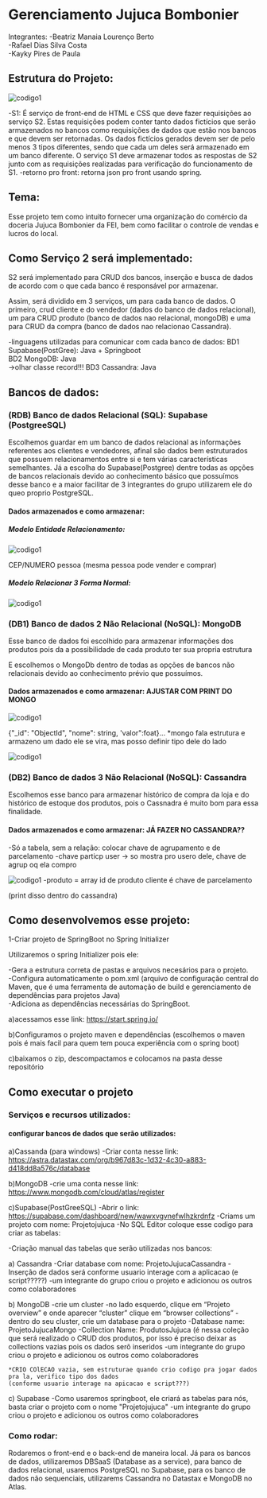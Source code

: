 # Gerenciamento Jujuca Bombonier 

Integrantes: 
-Beatriz Manaia Lourenço Berto <br>
-Rafael Dias Silva Costa<br>
-Kayky Pires de Paula


## Estrutura do Projeto:

![codigo1](./imagens/estruturaProjeto.png)

-S1: 
É serviço de front-end de HTML e CSS que deve fazer requisições ao serviço S2. Estas requisições podem conter tanto dados fictícios que serão armazenados no bancos como requisições de dados que estão nos bancos e que devem ser retornadas. Os dados fictícios gerados devem ser de pelo menos 3 tipos diferentes, sendo que cada um deles será armazenado em um banco diferente. O serviço S1 deve armazenar todos as respostas de  S2 junto com as requisições realizadas para verificação do funcionamento de S1.
-retorno pro front: retorna json pro front usando spring.

## Tema:

Esse projeto tem como intuito fornecer uma organização do comércio da doceria Jujuca Bombonier da FEI, bem como facilitar o controle de vendas e lucros do local.

## Como Serviço 2 será implementado:

S2 será implementado para CRUD dos bancos, inserção e busca de dados de acordo com o que cada banco é responsável por armazenar. 

Assim, será dividido em 3 serviços, um para cada banco de dados. O primeiro, crud cliente e do vendedor (dados do banco de dados relacional), um para CRUD produto (banco de dados nao relacional, mongoDB) e uma para CRUD da compra (banco de dados nao relacionao Cassandra).

-linguagens utilizadas para comunicar com cada banco de dados:
    BD1 Supabase(PostGree): Java + Springboot<br>
    BD2 MongoDB: Java <br> ->olhar classe record!!!
    BD3 Cassandra: Java

## Bancos de dados:
 
 ### (RDB) Banco de dados Relacional (SQL): Supabase (PostgreeSQL)
 Escolhemos guardar em um banco de dados relacional as informações referentes aos clientes e vendedores, afinal são dados bem estruturados que possuem relacionamentos entre si e tem várias características semelhantes. 
 Já a escolha do Supabase(Postgree) dentre todas as opções de bancos relacionais devido ao conhecimento básico que possuímos desse banco e a maior facilitar de 3 integrantes do grupo utilizarem ele do queo proprio PostgreSQL.

 #### Dados armazenados e como armazenar:

 ##### Modelo Entidade Relacionamento:

 ![codigo1](./imagens/merjujuca.png)
 
  CEP/NUMERO
 pessoa (mesma pessoa pode vender e comprar)

 ##### Modelo Relacionar 3 Forma Normal:

  ![codigo1](./imagens/MR3FNjujuca.png) 

 ### (DB1) Banco de dados 2 Não Relacional (NoSQL): MongoDB

Esse banco de dados foi escolhido para armazenar informações dos produtos pois da a possibilidade de cada produto ter sua propria estrutura

E escolhemos o MongoDb dentro de todas as opções de bancos não relacionais devido ao conhecimento prévio que possuímos.

 #### Dados armazenados e como armazenar:  AJUSTAR COM PRINT DO MONGO  

![codigo1](./imagens/dadosProdutoMongo.png) 

 {"_id": "ObjectId", "nome": string, 'valor":foat}...
 *mongo fala estrutura e armazeno um dado ele se vira, mas posso definir tipo dele do lado

![codigo1](./imagens/dadoProduto.png) 

 ### (DB2) Banco de dados 3 Não Relacional (NoSQL): Cassandra
 
 Escolhemos esse banco para armazenar histórico de compra da loja e do histórico de estoque dos produtos, pois o Cassnadra é muito bom para essa finalidade.

  #### Dados armazenados e como armazenar:   JÁ FAZER NO CASSANDRA??
  -Só a tabela, sem a relação: colocar chave de 
  agrupamento e de parcelamento
  -chave particp user -> so mostra pro usero dele, chave de agrup oq ela compro


 ![codigo1](./imagens/dadoHistorico.png) 
 -produto = array id de produto
 cliente é chave de parcelamento

  (print disso dentro do cassandra)

## Como desenvolvemos esse projeto:

1-Criar projeto de SpringBoot no Spring Initializer 

Utilizaremos o spring Initializer pois ele:

  -Gera a estrutura correta de pastas e arquivos necesários para o projeto.<br>
  -Configura automaticamente o pom.xml (arquivo de configuração central do Maven, que é uma ferramenta de automação de build e gerenciamento de dependências para projetos Java)<br>
  -Adiciona as dependências necessárias do SpringBoot.

  a)acessamos esse link: https://start.spring.io/

  b)Configuramos o projeto maven e dependências
  (escolhemos o maven pois é mais facil para quem tem pouca experiência com o spring boot)

  c)baixamos o zip, descompactamos e colocamos na pasta desse repositório

## Como executar o projeto

### Serviços e recursos utilizados:

#### configurar bancos de dados que serão utilizados:

a)Cassanda (para windows)
	-Criar conta nesse link: https://astra.datastax.com/org/b967d83c-1d32-4c30-a883-d418dd8a576c/database


b)MongoDB 
-crie uma conta nesse link: https://www.mongodb.com/cloud/atlas/register 

c)Supabase(PostGreeSQL)
-Abrir o link: https://supabase.com/dashboard/new/wawxvgvnefwlhzkrdnfz
-Criams um projeto com nome: Projetojujuca
-No SQL Editor coloque esse codigo para criar as tabelas:

-Criação manual das tabelas que serão utilizadas nos bancos:

a) Cassandra
    -Criar database com nome: ProjetoJujucaCassandra
    -Inserção de dados será conforme usuario interage com a aplicacao (e script?????)
    -um integrante do grupo criou o projeto e adicionou os outros como colaboradores

b) MongoDB
    -crie um cluster 
    -no lado esquerdo, clique em  “Projeto overview” e onde aparecer “cluster” clique em “browser collections”
    -dentro do seu cluster, crie um database para o projeto 
        -Database name: ProjetoJujucaMongo
        -Collection Name: ProdutosJujuca
    (é nessa coleção que será realizado o CRUD dos produtos, por isso é preciso deixar as collections vazias pois os dados serõ inseridos
    -um integrante do grupo criou o projeto e adicionou os outros como colaboradores

    *CRIO COlECAO vazia, sem estruturae quando crio codigo pra jogar dados pra la, verifico tipo dos dados
    (conforme usuario interage na apicacao e script???)

c) Supabase
    -Como usaremos springboot, ele criará as tabelas para nós, basta criar o projeto com o nome "Projetojujuca"
    -um integrante do grupo criou o projeto e adicionou os outros como colaboradores


### Como rodar:

Rodaremos o front-end e o back-end de maneira local. Já para os bancos de dados, utilizaremos DBSaaS (Database as a service), para banco de dados relacional, usaremos PostgreSQL no Supabase, para os banco de dados não sequenciais, utilizarems Cassandra no Datastax e MongoDB no Atlas.

